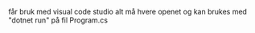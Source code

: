 får bruk med visual code studio alt må hvere openet og kan brukes med "dotnet run" på fil Program.cs
